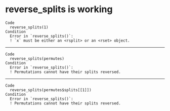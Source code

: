 # reverse_splits is working

    Code
      reverse_splits(1)
    Condition
      Error in `reverse_splits()`:
      ! `x` must be either an <rsplit> or an <rset> object.

---

    Code
      reverse_splits(permutes)
    Condition
      Error in `reverse_splits()`:
      ! Permutations cannot have their splits reversed.

---

    Code
      reverse_splits(permutes$splits[[1]])
    Condition
      Error in `reverse_splits()`:
      ! Permutations cannot have their splits reversed.

